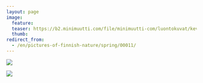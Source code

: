 ```yaml
---
layout: page
image:
  feature:
  teaser: https://b2.minimuutti.com/file/minimuutti-com/luontokuvat/kev%C3%A4t/IMG_20130502_200148-245px.jpg
  thumb:
redirect_from:
  - /en/pictures-of-finnish-nature/spring/00011/
---
```


[![](https://lh3.googleusercontent.com/GTjOh4suik1iyWtuvtkO1pvExOCmkU_D4LiKheciEcc=w800)](https://lh3.googleusercontent.com/GTjOh4suik1iyWtuvtkO1pvExOCmkU_D4LiKheciEcc=s0)

[![](https://lh3.googleusercontent.com/YMzcuwXWilDULM04X9qQCVCJMAFxutzgK5XzBMKoO30=w800)](https://lh3.googleusercontent.com/YMzcuwXWilDULM04X9qQCVCJMAFxutzgK5XzBMKoO30=s0)
